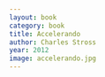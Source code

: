 ```yaml
---
layout: book
category: book
title: Accelerando
author: Charles Stross
year: 2012
image: accelerando.jpg
---
```

